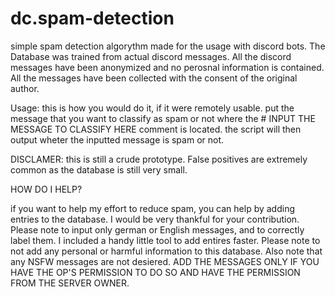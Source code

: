 # dc.spam-detection
 simple spam detection algorythm made for the usage with discord bots. The Database was trained from actual discord messages.
 All the discord messages have been anonymized and no perosnal information is contained. All the messages have been collected with the consent of the original author.

 Usage: this is how you would do it, if it were remotely usable. 
 put the message that you want to classify as spam or not where the # INPUT THE MESSAGE TO CLASSIFY HERE comment is located. the script will then output wheter the inputted message is spam or not. 

 DISCLAMER:
 this is still a crude prototype. False positives are extremely common as the database is still very small. 

 HOW DO I HELP?

 if you want to help my effort to reduce spam, you can help by adding entries to the database. I would be very thankful for your contribution. Please note to input only german or English messages, and to correctly label them. I included a handy little tool to add entires faster.
 Please note to not add any personal or harmful information to this database. Also note that any NSFW messages are not desiered. 
ADD THE MESSAGES ONLY IF YOU HAVE THE OP'S PERMISSION TO DO SO AND HAVE THE PERMISSION FROM THE SERVER OWNER.


